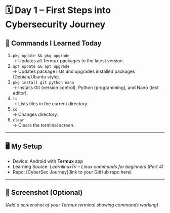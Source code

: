 # 🗓️ Day 1 – First Steps into Cybersecurity Journey

## 🔑 Commands I Learned Today
1. `pkg update && pkg upgrade`  
   → Updates all Termux packages to the latest version.  
2. `apt update && apt upgrade`  
   → Updates package lists and upgrades installed packages (Debian/Ubuntu style).  
3. `pkg install git python nano`  
   → Installs Git (version control), Python (programming), and Nano (text editor).  
4. `ls`  
   → Lists files in the current directory.  
5. `cd`  
   → Changes directory.  
6. `clear`  
   → Clears the terminal screen.  

---

## 🖥️ My Setup
- Device: Android with **Termux** app  
- Learning Source: *LearnlinuxTv – Linux commands for beginners (Part 4)*  
- Repo: [CyberSec Journey](link to your GitHub repo here)

---

## 📸 Screenshot (Optional)
*(Add a screenshot of your Termux terminal showing commands working)*  

```bash
